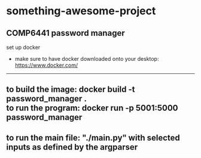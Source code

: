 # something-awesome-project
COMP6441 password manager
---
set up docker 
- make sure to have docker downloaded onto your desktop: https://www.docker.com/
---
to build the image: docker build -t password_manager .     
to run the program: docker run -p 5001:5000 password_manager
--- 
to run the main file: "./main.py" with selected inputs as defined by the argparser
- 
